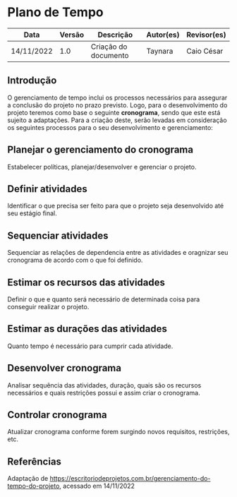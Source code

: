 # Plano de Tempo

| Data | Versão | Descrição | Autor(es) | Revisor(es)
| ---- | ----- | --------- | --------- | ---------
| 14/11/2022 | 1.0 | Criação do documento | Taynara | Caio César

## Introdução

O gerenciamento de tempo inclui os processos necessários para assegurar a conclusão do projeto no prazo previsto. Logo, para o desenvolvimento do projeto teremos como base o seguinte **cronograma**, sendo que este está sujeito a adaptações. Para a criação deste, serão levadas em consideração os seguintes processos para o seu desenvolvimento e gerenciamento:

## Planejar o gerenciamento do cronograma

Estabelecer políticas, planejar/desenvolver e gerenciar o projeto.

## Definir atividades

Identificar o que precisa ser feito para que o projeto seja desenvolvido até seu estágio final.

## Sequenciar atividades

Sequenciar as relações de dependencia entre as atividades e oragnizar seu cronograma de acordo com o que foi definido.
## Estimar os recursos das atividades

Definir o que e quanto será necessário de determinada coisa para conseguir realizar o projeto.

## Estimar as durações das atividades
Quanto tempo é necessário para cumprir cada atividade.

## Desenvolver cronograma 
Analisar sequência das atividades, duração, quais são os recursos necessários e quais restrições possui e assim criar o cronograma.

## Controlar cronograma
Atualizar cronograma conforme forem surgindo novos requisitos, restrições, etc.

## Referências

Adaptação de https://escritoriodeprojetos.com.br/gerenciamento-do-tempo-do-projeto, acessado em 14/11/2022
